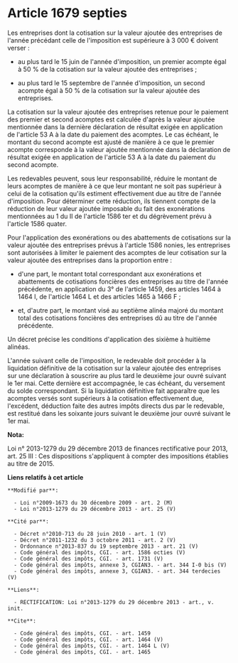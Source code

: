 # Article 1679 septies

Les entreprises dont la cotisation sur la valeur ajoutée des entreprises de l'année précédant celle de l'imposition est
supérieure à 3 000 € doivent verser :

- au plus tard le 15 juin de l'année d'imposition, un premier acompte égal à 50 % de la cotisation sur la valeur ajoutée des
entreprises ;

- au plus tard le 15 septembre de l'année d'imposition, un second acompte égal à 50 % de la cotisation sur la valeur ajoutée
des entreprises. 

La cotisation sur la valeur ajoutée des entreprises retenue pour le paiement des premier et second acomptes est calculée
d'après la valeur ajoutée mentionnée dans la dernière déclaration de résultat exigée en application de l'article 53 A à la
date du paiement des acomptes. Le cas échéant, le montant du second acompte est ajusté de manière à ce que le premier acompte
corresponde à la valeur ajoutée mentionnée dans la déclaration de résultat exigée en application de l'article 53 A à la date
du paiement du second acompte. 

Les redevables peuvent, sous leur responsabilité, réduire le montant de leurs acomptes de manière à ce que leur montant ne
soit pas supérieur à celui de la cotisation qu'ils estiment effectivement due au titre de l'année d'imposition. Pour
déterminer cette réduction, ils tiennent compte de la réduction de leur valeur ajoutée imposable du fait des exonérations
mentionnées au 1 du II de l'article 1586 ter et du dégrèvement prévu à l'article 1586 quater. 

Pour l'application des exonérations ou des abattements de cotisations sur la valeur ajoutée des entreprises prévus à
l'article 1586 nonies, les entreprises sont autorisées à limiter le paiement des acomptes de leur cotisation sur la valeur
ajoutée des entreprises dans la proportion entre :

- d'une part, le montant total correspondant aux exonérations et abattements de cotisations foncières des entreprises au
titre de l'année précédente, en application du 3° de l'article 1459, des articles 1464 à 1464 I, de l'article 1464 L et des
articles 1465 à 1466 F ;

- et, d'autre part, le montant visé au septième alinéa majoré du montant total des cotisations foncières des entreprises dû
au titre de l'année précédente. 

Un décret précise les conditions d'application des sixième à huitième alinéas. 

L'année suivant celle de l'imposition, le redevable doit procéder à la liquidation définitive de la cotisation sur la valeur
ajoutée des entreprises sur une déclaration à souscrire au plus tard le deuxième jour ouvré suivant le 1er mai. Cette
dernière est accompagnée, le cas échéant, du versement du solde correspondant. Si la liquidation définitive fait apparaître
que les acomptes versés sont supérieurs à la cotisation effectivement due, l'excédent, déduction faite des autres impôts
directs dus par le redevable, est restitué dans les soixante jours suivant le deuxième jour ouvré suivant le 1er mai.

**Nota:**

Loi n° 2013-1279 du 29 décembre 2013 de finances rectificative pour 2013, art. 25 III : Ces dispositions s'appliquent à
compter des impositions établies au titre de 2015.

**Liens relatifs à cet article**

	**Modifié par**:

	  - Loi n°2009-1673 du 30 décembre 2009 - art. 2 (M)
	  - Loi n°2013-1279 du 29 décembre 2013 - art. 25 (V)

	**Cité par**:

	  - Décret n°2010-713 du 28 juin 2010 - art. 1 (V)
	  - Décret n°2011-1232 du 3 octobre 2011 - art. 2 (V)
	  - Ordonnance n°2013-837 du 19 septembre 2013 - art. 21 (V)
	  - Code général des impôts, CGI. - art. 1586 octies (V)
	  - Code général des impôts, CGI. - art. 1731 (V)
	  - Code général des impôts, annexe 3, CGIAN3. - art. 344 I-0 bis (V)
	  - Code général des impôts, annexe 3, CGIAN3. - art. 344 terdecies (V)

	**Liens**:

	  - RECTIFICATION: Loi n°2013-1279 du 29 décembre 2013 - art., v. init.

	**Cite**:

	  - Code général des impôts, CGI. - art. 1459
	  - Code général des impôts, CGI. - art. 1464 (V)
	  - Code général des impôts, CGI. - art. 1464 L (V)
	  - Code général des impôts, CGI. - art. 1465
